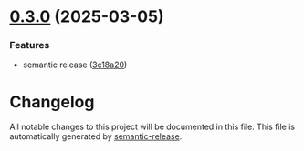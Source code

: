# [0.3.0](https://github.com/techtonic-org/rf-migrate/compare/v0.2.1...v0.3.0) (2025-03-05)


### Features

* semantic release ([3c18a20](https://github.com/techtonic-org/rf-migrate/commit/3c18a202db13d68497a812b4ec125b4fbb3ffa15))

# Changelog

All notable changes to this project will be documented in this file. This file is automatically generated by [semantic-release](https://github.com/semantic-release/semantic-release).
